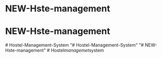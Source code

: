 # NEW-Hste-management
# NEW-Hste-management
#   H o s t e l - M a n a g e m e n t - S y s t e m  
 "# Hostel-Management-System" 
"# NEW-Hste-management" 
#   H o s t e l _ m a n a g e m e t _ s y s t e m  
 